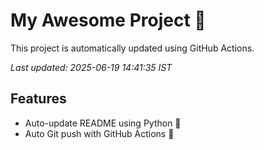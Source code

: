 # My Awesome Project 🚀

This project is automatically updated using GitHub Actions.

_Last updated: 2025-06-19 14:41:35 IST_

## Features
- Auto-update README using Python 🐍
- Auto Git push with GitHub Actions 🤖
